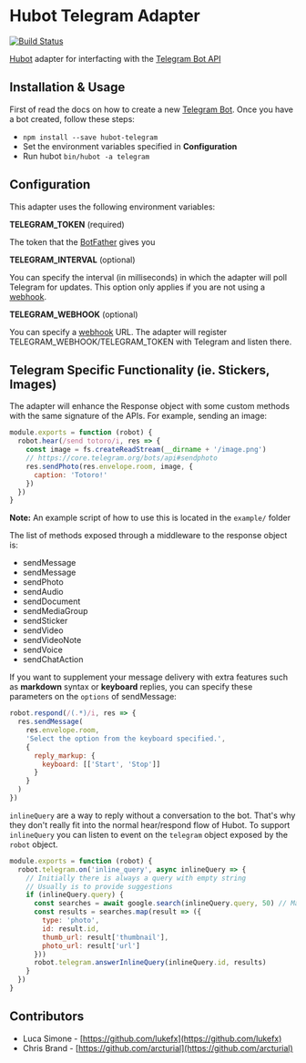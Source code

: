 # Hubot Telegram Adapter

[![Build Status](https://travis-ci.org/lukefx/hubot-telegram.svg)](https://travis-ci.org/lukefx/hubot-telegram)

[Hubot](https://hubot.github.com/docs/) adapter for interfacting with the [Telegram Bot API](https://core.telegram.org/bots/api)

## Installation & Usage

First of read the docs on how to create a new [Telegram Bot](https://core.telegram.org/bots#botfather). Once you have a bot created, follow these steps:

- `npm install --save hubot-telegram`
- Set the environment variables specified in **Configuration**
- Run hubot `bin/hubot -a telegram`

## Configuration

This adapter uses the following environment variables:

**TELEGRAM_TOKEN** (required)

The token that the [BotFather](https://core.telegram.org/bots#botfather) gives you

**TELEGRAM_INTERVAL** (optional)

You can specify the interval (in milliseconds) in which the adapter will poll Telegram for updates. This option only applies if you are not using a [webhook](https://core.telegram.org/bots/api#setwebhook).

**TELEGRAM_WEBHOOK** (optional)

You can specify a [webhook](https://core.telegram.org/bots/api#setwebhook) URL. The adapter will register TELEGRAM_WEBHOOK/TELEGRAM_TOKEN with Telegram and listen there.

## Telegram Specific Functionality (ie. Stickers, Images)

The adapter will enhance the Response object with some custom methods with the same signature of the APIs.
For example, sending an image:

```js
module.exports = function (robot) {
  robot.hear(/send totoro/i, res => {
    const image = fs.createReadStream(__dirname + '/image.png')
    // https://core.telegram.org/bots/api#sendphoto
    res.sendPhoto(res.envelope.room, image, {
      caption: 'Totoro!'
    })
  })
}
```

**Note:** An example script of how to use this is located in the `example/` folder

The list of methods exposed through a middleware to the response object is:

- sendMessage
- sendMessage
- sendPhoto
- sendAudio
- sendDocument
- sendMediaGroup
- sendSticker
- sendVideo
- sendVideoNote
- sendVoice
- sendChatAction

If you want to supplement your message delivery with extra features such as **markdown** syntax or **keyboard** replies, you can specify these parameters on the `options` of sendMessage:

```js
robot.respond(/(.*)/i, res => {
  res.sendMessage(
    res.envelope.room,
    'Select the option from the keyboard specified.',
    {
      reply_markup: {
        keyboard: [['Start', 'Stop']]
      }
    }
  )
})
```

`inlineQuery` are a way to reply without a conversation to the bot. That's why they don't really fit into the normal hear/respond flow of Hubot.
To support `inlineQuery` you can listen to event on the `telegram` object exposed by the `robot` object.

```js
module.exports = function (robot) {
  robot.telegram.on('inline_query', async inlineQuery => {
    // Initially there is always a query with empty string
    // Usually is to provide suggestions
    if (inlineQuery.query) {
      const searches = await google.search(inlineQuery.query, 50) // Max 50 results for inlineQuery
      const results = searches.map(result => ({
        type: 'photo',
        id: result.id,
        thumb_url: result['thumbnail'],
        photo_url: result['url']
      }))
      robot.telegram.answerInlineQuery(inlineQuery.id, results)
    }
  })
}
```

## Contributors

- Luca Simone - [https://github.com/lukefx](https://github.com/lukefx)
- Chris Brand - [https://github.com/arcturial](https://github.com/arcturial)

